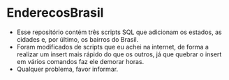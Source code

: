 # EnderecosBrasil
- Esse repositório contém três scripts SQL que adicionam os estados, as cidades e, por último, os bairros do Brasil. 
- Foram modificados de scripts que eu achei na internet, de forma a realizar um insert mais rápido do que os outros, já que quebrar o insert em vários comandos faz ele demorar horas. 
- Qualquer problema, favor informar. 
